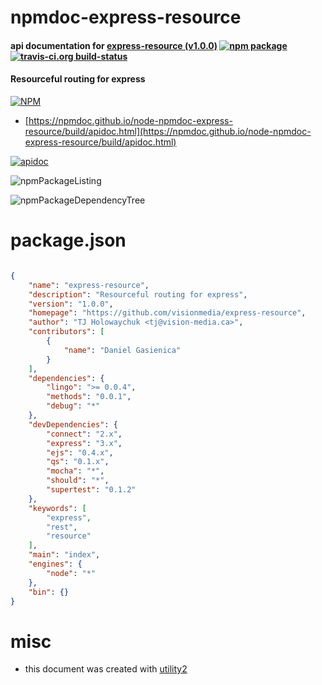# npmdoc-express-resource

#### api documentation for  [express-resource (v1.0.0)](https://github.com/visionmedia/express-resource)  [![npm package](https://img.shields.io/npm/v/npmdoc-express-resource.svg?style=flat-square)](https://www.npmjs.org/package/npmdoc-express-resource) [![travis-ci.org build-status](https://api.travis-ci.org/npmdoc/node-npmdoc-express-resource.svg)](https://travis-ci.org/npmdoc/node-npmdoc-express-resource)

#### Resourceful routing for express

[![NPM](https://nodei.co/npm/express-resource.png?downloads=true&downloadRank=true&stars=true)](https://www.npmjs.com/package/express-resource)

- [https://npmdoc.github.io/node-npmdoc-express-resource/build/apidoc.html](https://npmdoc.github.io/node-npmdoc-express-resource/build/apidoc.html)

[![apidoc](https://npmdoc.github.io/node-npmdoc-express-resource/build/screenCapture.buildCi.browser.%252Ftmp%252Fbuild%252Fapidoc.html.png)](https://npmdoc.github.io/node-npmdoc-express-resource/build/apidoc.html)

![npmPackageListing](https://npmdoc.github.io/node-npmdoc-express-resource/build/screenCapture.npmPackageListing.svg)

![npmPackageDependencyTree](https://npmdoc.github.io/node-npmdoc-express-resource/build/screenCapture.npmPackageDependencyTree.svg)



# package.json

```json

{
    "name": "express-resource",
    "description": "Resourceful routing for express",
    "version": "1.0.0",
    "homepage": "https://github.com/visionmedia/express-resource",
    "author": "TJ Holowaychuk <tj@vision-media.ca>",
    "contributors": [
        {
            "name": "Daniel Gasienica"
        }
    ],
    "dependencies": {
        "lingo": ">= 0.0.4",
        "methods": "0.0.1",
        "debug": "*"
    },
    "devDependencies": {
        "connect": "2.x",
        "express": "3.x",
        "ejs": "0.4.x",
        "qs": "0.1.x",
        "mocha": "*",
        "should": "*",
        "supertest": "0.1.2"
    },
    "keywords": [
        "express",
        "rest",
        "resource"
    ],
    "main": "index",
    "engines": {
        "node": "*"
    },
    "bin": {}
}
```



# misc
- this document was created with [utility2](https://github.com/kaizhu256/node-utility2)

